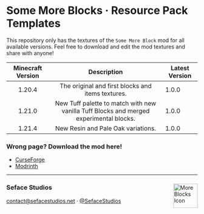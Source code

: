 # Some More Blocks · Resource Pack Templates

This repository only has the textures of the `Some More Block` mod for all available versions. Feel free to download and edit the mod textures and share with anyone!

| Minecraft Version |                                       Description                                      | Latest Version |
|:-----------------:|:--------------------------------------------------------------------------------------:|----------------|
| 1.20.4            | The original and first blocks and items textures.                                      |      1.0.0     |
| 1.21.0            | New Tuff palette to match with new vanilla Tuff Blocks and merged experimental blocks. |      1.0.0     |
| 1.21.4            | New Resin and Pale Oak variations.                                                     |      1.0.0     |

### Wrong page? Download the mod here!
  - [CurseForge](https://www.curseforge.com/minecraft/mc-mods/some-more-blocks)
  - [Modrinth](https://modrinth.com/mod/some-more-blocks)

---
<div>
  <img align="right" height="64" width="64" src="https://raw.githubusercontent.com/Seface-Blocks/some-more-blocks/main/.github/assets/icon_64.gif" title="More Blocks Icon">
  
  <h3>Seface Studios</h3>
  <p><a href="mailto:contact@sefacestudios.net">contact@sefacestudios.net</a> · <a title="X (FKA Twitter)" href="https://x.com/SefaceStudios">@SefaceStudios</a></p>
</div>